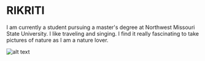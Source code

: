 # RIKRITI
I am currently a student pursuing a master's degree at Northwest Missouri State University. I like traveling and singing. I find it really fascinating to take pictures of nature as I am a nature lover. 

![alt text](https://www.google.com/search?sca_esv=561640084&rlz=1C1GCEA_enUS1071US1071&sxsrf=AB5stBj4X71x54vHxncglp5BZEFR0grqeA:1693503538038&q=Rikriti+Koirala&tbm=isch&source=lnms&sa=X&ved=2ahUKEwi23L2muIeBAxXoKUQIHbLXDw8Q0pQJegQIDRAB&biw=1280&bih=563&dpr=1.5#imgrc=b-BVfrEMx7hNKM)
